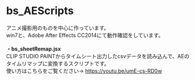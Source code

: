 # bs_AEScripts
アニメ撮影用のものを中心に作っています。<br/>
win7と、Adobe After Effects CC2014にて動作確認をしています。<br/>
<br/>
<b>・bs_sheetRemap.jsx</b><br/>
CLIP STUDIO PAINTからタイムシート出力したcsvデータを読み込んで、AEのタイムリマップに変換するスクリプトです。<br/>
使い方はこちらをご覧ください→ https://youtu.be/umE-cs-RD0w
